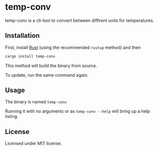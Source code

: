 # temp-conv

temp-conv is a cli-tool to convert between diffirent units for temperatures.

## Installation

First, install [Rust](https://www.rust-lang.org/tools/install) (using the recommended `rustup` method) and then

```bash
cargo install temp-conv
```

This method will build the binary from source.

To update, run the same command again.

## Usage

The binary is named `temp-conv`

Running it with no arguments or as `temp-conv --help` will bring up a help listing.

## License

Licensed under MIT license.
